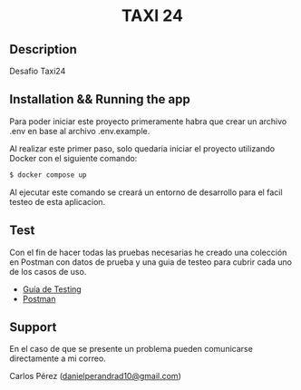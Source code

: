 <h1 align="center"> TAXI 24</h1>

## Description

Desafio Taxi24

## Installation && Running the app

Para poder iniciar este proyecto primeramente habra que crear un archivo .env en base al archivo .env.example.

Al realizar este primer paso, solo quedaria iniciar el proyecto utilizando Docker con el siguiente comando:

```bash
$ docker compose up
```

Al ejecutar este comando se creará un entorno de desarrollo para el facil testeo de esta aplicacion.

## Test

Con el fin de hacer todas las pruebas necesarias he creado una colección en Postman con datos de prueba y una guia de testeo para cubrir cada uno de los casos de uso.

- [Guía de Testing](./docs/testing.md)
- [Postman](./docs/Taxi24.postman_collection_v2.1.json)

## Support

En el caso de que se presente un problema pueden comunicarse directamente a mi correo.

Carlos Pérez (danielperandrad10@gmail.com)
